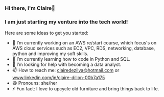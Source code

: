 ### Hi there, i'm Claire👋
### I am just starting my venture into the tech world!


Here are some ideas to get you started:

- 🔭 I’m currently working on an AWS re/start course, which focus's on AWS cloud services such as EC2, VPC, RDS, networking, database, python and improving my soft skills.
- 🌱 I’m currently learning how to code in Python and SQL.
- 🤔 I’m looking for help with becoming a data analyst.
- 📫 How to reach me: clairedezilva@hotmail.com or www.linkedin.com/in/claire-dillon-00b7a175
- 😄 Pronouns: she/her
- ⚡ Fun fact: I love to upcycle old furniture and bring things back to life.


[linkedin]: https://linkedin.com/in/clairedillon
